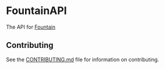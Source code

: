 # FountainAPI
The API for [Fountain](https://github.com/phase/fountain)

## Contributing
See the [CONTRIBUTING.md](https://github.com/FountainMC/FountainAPI/blob/master/CONTRIBUTING.md) file for information on contributing.